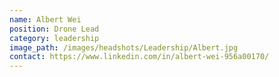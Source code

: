 ```yaml
---
name: Albert Wei
position: Drone Lead
category: leadership
image_path: /images/headshots/Leadership/Albert.jpg
contact: https://www.linkedin.com/in/albert-wei-956a00170/
---
```

